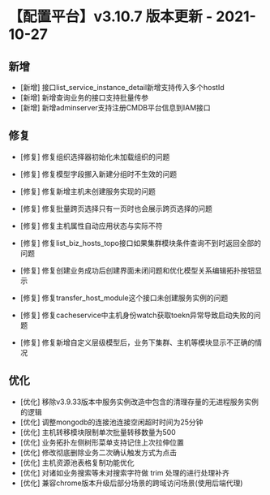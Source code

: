 # 【配置平台】v3.10.7 版本更新 - 2021-10-27

## 新增

-  [新增] 接口list_service_instance_detail新增支持传入多个hostId 
-  [新增] 新增查询业务的接口支持批量传参
-  [新增] 新增adminserver支持注册CMDB平台信息到IAM接口 

## 修复

-  [修复] 修复组织选择器初始化未加载组织的问题
-  [修复] 修复模型字段挪入新建分组时不生效的问题
-  [修复] 修复新增主机未创建服务实现的问题 
-  [修复] 修复批量跨页选择只有一页时也会展示跨页选择的问题
-  [修复] 修复主机属性自动应用状态与实际不符

-  [修复] 修复list_biz_hosts_topo接口如果集群模块条件查询不到时返回全部的问题
-  [修复] 修复创建业务成功后创建界面未闭问题和优化模型关系编辑拓扑按钮显示
-  [修复] 修复transfer_host_module这个接口未创建服务实例的问题
-  [修复] 修复cacheservice中主机身份watch获取toekn异常导致启动失败的问题
-  [修复] 修复新增自定义层级模型后，业务下集群、主机等模块显示不正确的情况

## 优化

-  [优化] 移除v3.9.33版本中服务实例改造中包含的清理存量的无进程服务实例的逻辑
-  [优化] 调整mongodb的连接池连接空闲超时时间为25分钟
-  [优化] 主机转移模块限制单次批量转移数量为500
-  [优化] 业务拓扑左侧树形菜单支持记住上次拉伸位置
-  [优化] 修改彻底删除业务二次确认触发方式为点击
-  [优化] 主机资源池表格复制功能优化
-  [优化] 对诸如业务搜索等未对搜索字符做 trim 处理的进行处理补齐
-  [优化] 兼容chrome版本升级后部分场景的跨域访问场景(使用后端代理)